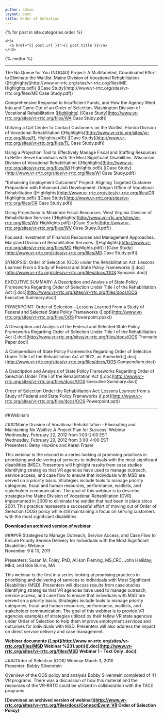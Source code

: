 ```yaml
---
author: admin
layout: post
title: Order of Selection
---
```

<div>{% for post in site.categories.order %}


    <h3>
      <a href="{{ post.url }}">{{ post.title }}</a>
    </h3>

{% endfor %}
</div>
<hr />
The No Queue for You (NOQ4U) Project: A Multifaceted, Coordinated Effort to Eliminate the Waitlist. Maine Division of Vocational Rehabilitation ([Highlights](http://www.vr-rrtc.org/sites/vr-rrtc.org/files/ME Highlights.pdf)) ([Case Study](http://www.vr-rrtc.org/sites/vr-rrtc.org/files/ME Case Study.pdf))  

Comprehensive Response to Insufficient Funds, and How the Agency Went Into and Came Out of an Order of Selection. Washington Division of Vocational Rehabilitation ([Highlights](http://www.vr-rrtc.org/sites/vr-rrtc.org/files/wash_short_D1.pdf)) ([Case Study](http://www.vr-rrtc.org/sites/vr-rrtc.org/files/WA Case Study.pdf))  

Utilizing a Call Center to Contact Customers on the Waitlist. Florida Division of Vocational Rehabilitation ([Highlights](http://www.vr-rrtc.org/sites/vr-rrtc.org/files/FL Higlights.pdf)) ([Case Study](http://www.vr-rrtc.org/sites/vr-rrtc.org/files/FL Case Study.pdf))  

Using a Projection Tool to Effectively Manage Fiscal and Staffing Resources to Better Serve Individuals with the Most Significant Disabilities. Wisconsin Division of Vocational Rehabilitation ([Highlights](http://www.vr-rrtc.org/sites/vr-rrtc.org/files/WI Highlights.pdf)) ([Case Study](http://www.vr-rrtc.org/sites/vr-rrtc.org/files/WI Case Study.pdf))  

"Enhancing Employment Outcomes" Project: Aligning Targeted Customer Preparation with Enhanced Job Development. Oregon Office of Vocational Rehabilitation ([Highlights](http://www.vr-rrtc.org/sites/vr-rrtc.org/files/OR Highlights.pdf)) ([Case Study](http://www.vr-rrtc.org/sites/vr-rrtc.org/files/OR Case Study.pdf))  

Using Projections to Maximize Fiscal Resources. West Virginia Division of Rehabilitation Services ([Highlights](http://www.vr-rrtc.org/sites/vr-rrtc.org/files/WV Highlights.pdf)) ([Case Study](http://www.vr-rrtc.org/sites/vr-rrtc.org/files/WV Case Study_0.pdf))   

Focused Investment of Financial Resources and Management Approaches. Maryland Division of Rehabilitation Services. ([Highlights](http://www.vr-rrtc.org/sites/vr-rrtc.org/files/MD Highlights.pdf)) ([Case Study](http://www.vr-rrtc.org/sites/vr-rrtc.org/files/MD Case Study.pdf))  

SYNOPSIS: Order of Selection (OOS) under the Rehabilitation Act: Lessons Learned From a Study of Federal and State Policy Frameworks ([.doc](http://www.vr-rrtc.org/sites/vr-rrtc.org/files/docs/OOS Synopsis.doc))  

EXECUTIVE SUMMARY: A Description and Analysis of State Policy Frameworks Regarding Order of Selection Under Title I of the Rehabilitation Act ([.doc](http://www.vr-rrtc.org/sites/vr-rrtc.org/files/docs/OOS Executive Summary.doc))

POWERPOINT: Order of Selection—Lessons Learned From a Study of Federal and Selected State Policy Frameworks ([.ppt](http://www.vr-rrtc.org/sites/vr-rrtc.org/files/OOS Powerpoint.ppsx))

A Description and Analysis of the Federal and Selected State Policy Frameworks Regarding Order of Selection Under Title I of the Rehabilitation Act ([.doc](http://www.vr-rrtc.org/sites/vr-rrtc.org/files/docs/OOS Thematic Paper.doc))

A Compendium of State Policy Frameworks Regarding Order of Selection Under Title I of the Rehabilitation Act of 1972, as Amended ([.doc](http://www.vr-rrtc.org/sites/vr-rrtc.org/files/docs/OOS Compendium.doc))  

A Description and Analysis of State Policy Frameworks Regarding Order of Selection Under Title I of the Rehabilitation Act ([.doc](http://www.vr-rrtc.org/sites/vr-rrtc.org/files/docs/OOS Executive Summary.doc))  

Order of Selection Under the Rehabilitation Act: Lessons Learned from a Study of Federal and State Policy Frameworks ([.ppt](http://www.vr-rrtc.org/sites/vr-rrtc.org/files/docs/OOS Powerpoint.ppt))
<hr>
##Webinars

####Maine Division of Vocational Rehabilitation - Eliminating and Maintaining No Waitlist: A Project Plan for Success! Webinar  
Wednesday, February 22, 2012 from 1:00-2:00 EST  
Wednesday, February 29, 2012 from 3:00-4:00 EST  
Presenters: Betsy Hopkins and Karen Fraser  

This webinar is the second in a series looking at promising practices in prioritizing and delivering of services to individuals with the most significant disabilities (MSD). Presenters will highlight results from case studies identifying strategies that VR agencies have used to manage outreach, service access, and case flow to ensure that individuals with MSD are served on a priority basis. Strategies include tools to manage priority categories, fiscal and human resources, performance, waitlists, and stakeholder communication. The goal of this webinar is to describe strategies the Maine Division of Vocational Rehabilitation (DVR) implemented in 2009 to eliminate the waitlist that had been in place since 2001. This practice represents a successful effort of moving out of Order of Selection (OOS) policy while still maintaining a focus on serving customers with the most significant disabilities.  

**[Download an archived version of webinar](http://connectpro97884399.adobeconnect.com/p8933epm1ag/)**

####VR Strategies to Manage Outreach, Service Access, and Case Flow to Ensure Priority Service Delivery for Individuals with the Most Significant Disabilities Webinar  
November 9 & 10, 2011  

Presenters: Susan M. Foley, PhD, Allison Fleming, MS,CRC, John Halliday, MEd, and Bob Burns, MA  

This webinar is the first in a series looking at promising practices in prioritizing and delivering of services to individuals with Most Significant Disabilities (MSD). Presenters will discuss results from case studies identifying strategies that VR agencies have used to manage outreach, service access, and case flow to ensure that individuals with MSD are served on a priority basis. Strategies include tools to manage priority categories, fiscal and human resources, performance, waitlists, and stakeholder communication. The goal of this webinar is to provide VR agencies examples of strategies utilized by their fellow VR state agencies under Order of Selection to help them improve employment services and outcomes for individuals with MSD. Presenters will also address the impact on direct service delivery and case management.

**Webinar documents ([.ppt](http://www.vr-rrtc.org/sites/vr-rrtc.org/files/MSD Webinar %231.ppt))([.doc](http://www.vr-rrtc.org/sites/vr-rrtc.org/files/MSD Webinar 1 - Text Only .doc))**

####Order of Selection (OOS) Webinar
March 3, 2010  
Presenter: Bobby Silverstein  

Overview of the OOS policy and analysis Bobby Silverstein completed of 41 VR programs. There was a discussion of how this material and the resources of the VR-RRTC could be utilized in collaboration with the TACE programs.

**[Download an archived version of webinar](http://www.vr-rrtc.org/sites/vr-rrtc.org/files/docs/ConnectEvent_VR Order of Selection Policy)**
